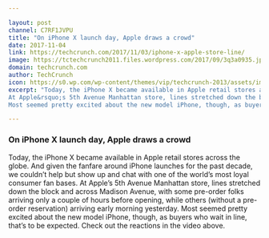 ```yaml
---

layout: post
channel: C7RF1JVPU
title: "On iPhone X launch day, Apple draws a crowd"
date: 2017-11-04
link: https://techcrunch.com/2017/11/03/iphone-x-apple-store-line/
image: https://tctechcrunch2011.files.wordpress.com/2017/09/3q3a0935.jpg?w=1200&fit=200%2C150
domain: techcrunch.com
author: TechCrunch
icon: https://s0.wp.com/wp-content/themes/vip/techcrunch-2013/assets/images/favicon.ico
excerpt: "Today, the iPhone X became available in Apple retail stores across the globe. And given the fanfare around iPhone launches for the past decade, we couldn&rsquo;t help but show up and chat with one of the world&rsquo;s most loyal consumer fan bases.
At Apple&rsquo;s 5th Avenue Manhattan store, lines stretched down the block and across Madison Avenue, with some pre-order folks arriving only a couple of hours before opening, while others (without a pre-order reservation) arriving early morning yesterday.
Most seemed pretty excited about the new model iPhone, though, as buyers who wait in line, that&rsquo;s to be expected. Check out the reactions in the video above."

---
```


### On iPhone X launch day, Apple draws a crowd

Today, the iPhone X became available in Apple retail stores across the globe. And given the fanfare around iPhone launches for the past decade, we couldn&rsquo;t help but show up and chat with one of the world&rsquo;s most loyal consumer fan bases.
At Apple&rsquo;s 5th Avenue Manhattan store, lines stretched down the block and across Madison Avenue, with some pre-order folks arriving only a couple of hours before opening, while others (without a pre-order reservation) arriving early morning yesterday.
Most seemed pretty excited about the new model iPhone, though, as buyers who wait in line, that&rsquo;s to be expected. Check out the reactions in the video above.